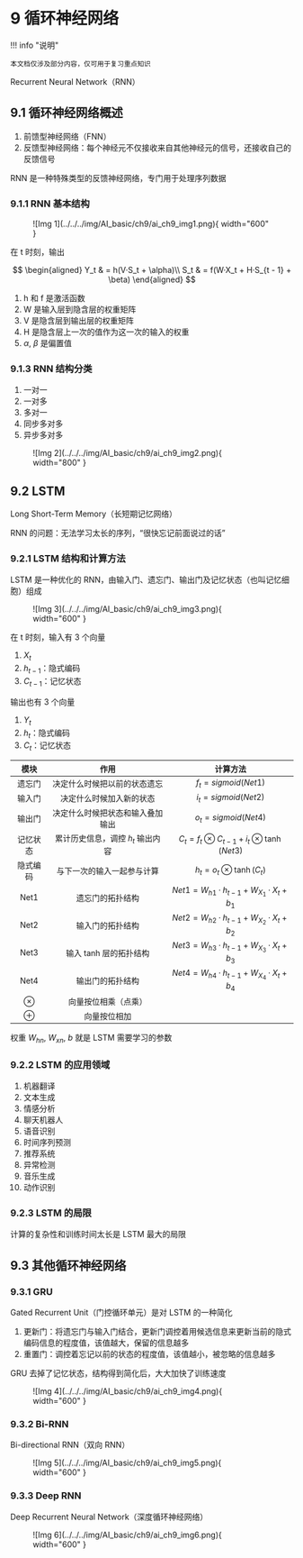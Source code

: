 # 9 循环神经网络

<!-- !!! tip "说明"

    本文档正在更新中…… -->

!!! info "说明"

    本文档仅涉及部分内容，仅可用于复习重点知识

Recurrent Neural Network（RNN）

## 9.1 循环神经网络概述

1. 前馈型神经网络（FNN）
2. 反馈型神经网络：每个神经元不仅接收来自其他神经元的信号，还接收自己的反馈信号

RNN 是一种特殊类型的反馈神经网络，专门用于处理序列数据

### 9.1.1 RNN 基本结构

<figure markdown="span">
  ![Img 1](../../../img/AI_basic/ch9/ai_ch9_img1.png){ width="600" }
</figure>

在 t 时刻，输出

$$
\begin{aligned}
    Y_t & = h(V·S_t + \alpha)\\
    S_t & = f(W·X_t + H·S_{t - 1} + \beta)
\end{aligned}
$$

1. h 和 f 是激活函数
2. W 是输入层到隐含层的权重矩阵
3. V 是隐含层到输出层的权重矩阵
4. H 是隐含层上一次的值作为这一次的输入的权重
5. $\alpha,\ \beta$ 是偏置值

### 9.1.3 RNN 结构分类

1. 一对一
2. 一对多
3. 多对一
4. 同步多对多
5. 异步多对多

<figure markdown="span">
  ![Img 2](../../../img/AI_basic/ch9/ai_ch9_img2.png){ width="800" }
</figure>

## 9.2 LSTM

Long Short-Term Memory（长短期记忆网络）

RNN 的问题：无法学习太长的序列，“很快忘记前面说过的话”

### 9.2.1 LSTM 结构和计算方法

LSTM 是一种优化的 RNN，由输入门、遗忘门、输出门及记忆状态（也叫记忆细胞）组成

<figure markdown="span">
  ![Img 3](../../../img/AI_basic/ch9/ai_ch9_img3.png){ width="600" }
</figure>

在 t 时刻，输入有 3 个向量

1. $X_t$
2. $h_{t-1}$：隐式编码
3. $C_{t-1}$：记忆状态

输出也有 3 个向量

1. $Y_t$
2. $h_t$：隐式编码
3. $C_t$：记忆状态

| 模块 | 作用 | 计算方法 |
| :--: | :--: | :--: |
| 遗忘门 | 决定什么时候把以前的状态遗忘 | $f_t = sigmoid(Net1)$ |
| 输入门 | 决定什么时候加入新的状态 | $i_t = sigmoid(Net2)$ |
| 输出门 | 决定什么时候把状态和输入叠加输出 | $o_t = sigmoid(Net4)$ |
| 记忆状态 | 累计历史信息，调控 $h_t$ 输出内容 | $C_t = f_t \otimes C_{t-1} + i_t \otimes \tanh(Net3)$ |
| 隐式编码 | 与下一次的输入一起参与计算 | $h_t = o_t \otimes \tanh(C_t)$ |
| Net1 | 遗忘门的拓扑结构 | $Net1 = W_{h1} · h_{t-1} + W_{X_1} · X_t + b_1$ |
| Net2 | 输入门的拓扑结构 | $Net2 = W_{h2} · h_{t-1} + W_{X_2} · X_t + b_2$ |
| Net3 | 输入 tanh 层的拓扑结构 | $Net3 = W_{h3} · h_{t-1} + W_{X_3} · X_t + b_3$ |
| Net4 | 输出门的拓扑结构 | $Net4 = W_{h4} · h_{t-1} + W_{X_4} · X_t + b_4$ |
| $\otimes$ | 向量按位相乘（点乘）| |
| $\oplus$ | 向量按位相加 | |

权重 $W_{hn},\ W_{xn},\ b$ 就是 LSTM 需要学习的参数

### 9.2.2 LSTM 的应用领域

1. 机器翻译
2. 文本生成
3. 情感分析
4. 聊天机器人
5. 语音识别
6. 时间序列预测
7. 推荐系统
8. 异常检测
9. 音乐生成
10. 动作识别

### 9.2.3 LSTM 的局限

计算的复杂性和训练时间太长是 LSTM 最大的局限

## 9.3 其他循环神经网络

### 9.3.1 GRU

Gated Recurrent Unit（门控循环单元）是对 LSTM 的一种简化

1. 更新门：将遗忘门与输入门结合，更新门调控着用候选信息来更新当前的隐式编码信息的程度值，该值越大，保留的信息越多
2. 重置门：调控着忘记以前的状态的程度值，该值越小，被忽略的信息越多

GRU 去掉了记忆状态，结构得到简化后，大大加快了训练速度

<figure markdown="span">
  ![Img 4](../../../img/AI_basic/ch9/ai_ch9_img4.png){ width="600" }
</figure>

### 9.3.2 Bi-RNN

Bi-directional RNN（双向 RNN）

<figure markdown="span">
  ![Img 5](../../../img/AI_basic/ch9/ai_ch9_img5.png){ width="600" }
</figure>

### 9.3.3 Deep RNN

Deep Recurrent Neural Network（深度循环神经网络）

<figure markdown="span">
  ![Img 6](../../../img/AI_basic/ch9/ai_ch9_img6.png){ width="600" }
</figure>